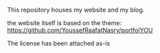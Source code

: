 This repository houses my website and my blog.

the website itself is based on the theme: <https://github.com/YoussefRaafatNasry/portfolYOU>

The license has been attached as-is

